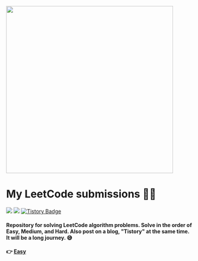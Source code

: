 <img src="https://user-images.githubusercontent.com/25583321/117923306-c3d02e00-b32e-11eb-9e05-71812b27dbcf.png"
     width="450px" href="https://leetcode.com/problemset/all/"/>

# My LeetCode submissions 🔨🔨
<img src="https://img.shields.io/github/languages/top/ggujangi/ggu.leet-code?style=for-the-badge&color=red"/> <img src="https://img.shields.io/github/last-commit/ggujangi/ggu.leet-code?style=for-the-badge"/>
[![Tistory Badge](http://img.shields.io/badge/Tistory-black?style=for-the-badge&logo=blogger&logoColor=white&link=https://shrimp-burger.tistory.com/category/LeetCode)](https://shrimp-burger.tistory.com/category/LeetCode)
<br/>


#### Repository for solving LeetCode algorithm problems. Solve in the order of Easy, Medium, and Hard. Also post on a blog, "Tistory" at the same time. It will be a long journey. 😅

#### 👉 [Easy](https://github.com/ggujangi/ggu.leet-code/tree/main/src/solution/easy)
